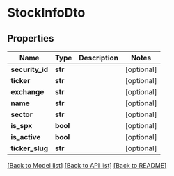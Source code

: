 # StockInfoDto

## Properties
Name | Type | Description | Notes
------------ | ------------- | ------------- | -------------
**security_id** | **str** |  | [optional] 
**ticker** | **str** |  | [optional] 
**exchange** | **str** |  | [optional] 
**name** | **str** |  | [optional] 
**sector** | **str** |  | [optional] 
**is_spx** | **bool** |  | [optional] 
**is_active** | **bool** |  | [optional] 
**ticker_slug** | **str** |  | [optional] 

[[Back to Model list]](../README.md#documentation-for-models) [[Back to API list]](../README.md#documentation-for-api-endpoints) [[Back to README]](../README.md)

